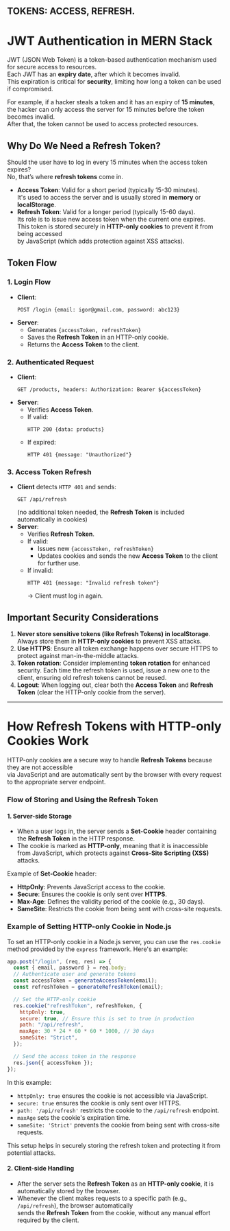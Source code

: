 ## TOKENS: ACCESS, REFRESH.

# JWT Authentication in MERN Stack

JWT (JSON Web Token) is a token-based authentication mechanism used for secure access to resources.  
 Each JWT has an **expiry date**, after which it becomes invalid.  
 This expiration is critical for **security**, limiting how long a token can be used if compromised.

For example, if a hacker steals a token and it has an expiry of **15 minutes**,  
the hacker can only access the server for 15 minutes before the token becomes invalid.  
After that, the token cannot be used to access protected resources.

## Why Do We Need a Refresh Token?

Should the user have to log in every 15 minutes when the access token expires?  
 No, that’s where **refresh tokens** come in.

- **Access Token**: Valid for a short period (typically 15-30 minutes).  
  It's used to access the server and is usually stored in **memory** or **localStorage**.
- **Refresh Token**: Valid for a longer period (typically 15-60 days).  
  Its role is to issue new access token when the current one expires.  
  This token is stored securely in **HTTP-only cookies** to prevent it from being accessed  
  by JavaScript (which adds protection against XSS attacks).

## Token Flow

### 1. Login Flow

- **Client**:
  ```http
  POST /login {email: igor@gmail.com, password: abc123}
  ```
- **Server**:
  - Generates `{accessToken, refreshToken}`
  - Saves the **Refresh Token** in an HTTP-only cookie.
  - Returns the **Access Token** to the client.

### 2. Authenticated Request

- **Client**:
  ```http
  GET /products, headers: Authorization: Bearer ${accessToken}
  ```
- **Server**:
  - Verifies **Access Token**.
  - If valid:
    ```http
    HTTP 200 {data: products}
    ```
  - If expired:
    ```http
    HTTP 401 {message: "Unauthorized"}
    ```

### 3. Access Token Refresh

- **Client** detects `HTTP 401` and sends:
  ```http
  GET /api/refresh
  ```
  (no additional token needed, the **Refresh Token** is included automatically in cookies)
- **Server**:
  - Verifies **Refresh Token**.
  - If valid:
    - Issues new `{accessToken, refreshToken}`
    - Updates cookies and sends the new **Access Token** to the client for further use.
  - If invalid:
    ```http
    HTTP 401 {message: "Invalid refresh token"}
    ```
    → Client must log in again.

## Important Security Considerations

1. **Never store sensitive tokens (like Refresh Tokens) in localStorage**. Always store them in **HTTP-only cookies** to prevent XSS attacks.
2. **Use HTTPS**: Ensure all token exchange happens over secure HTTPS to protect against man-in-the-middle attacks.
3. **Token rotation**: Consider implementing **token rotation** for enhanced security. Each time the refresh token is used, issue a new one to the client, ensuring old refresh tokens cannot be reused.
4. **Logout**: When logging out, clear both the **Access Token** and **Refresh Token** (clear the HTTP-only cookie from the server).

---

# How Refresh Tokens with HTTP-only Cookies Work

HTTP-only cookies are a secure way to handle **Refresh Tokens** because they are not accessible  
via JavaScript and are automatically sent by the browser with every request to the appropriate server endpoint.

### Flow of Storing and Using the Refresh Token

#### 1. Server-side Storage

- When a user logs in, the server sends a **Set-Cookie** header containing the **Refresh Token** in the HTTP response.
- The cookie is marked as **HTTP-only**, meaning that it is inaccessible from JavaScript, which protects against **Cross-Site Scripting (XSS)** attacks.

Example of **Set-Cookie** header:

- **HttpOnly**: Prevents JavaScript access to the cookie.
- **Secure**: Ensures the cookie is only sent over **HTTPS**.
- **Max-Age**: Defines the validity period of the cookie (e.g., 30 days).
- **SameSite**: Restricts the cookie from being sent with cross-site requests.

### Example of Setting HTTP-only Cookie in Node.js

To set an HTTP-only cookie in a Node.js server, you can use the `res.cookie` method provided by the `express` framework. Here's an example:

```javascript
app.post("/login", (req, res) => {
  const { email, password } = req.body;
  // Authenticate user and generate tokens
  const accessToken = generateAccessToken(email);
  const refreshToken = generateRefreshToken(email);

  // Set the HTTP-only cookie
  res.cookie("refreshToken", refreshToken, {
    httpOnly: true,
    secure: true, // Ensure this is set to true in production
    path: "/api/refresh",
    maxAge: 30 * 24 * 60 * 60 * 1000, // 30 days
    sameSite: "Strict",
  });

  // Send the access token in the response
  res.json({ accessToken });
});
```

In this example:

- `httpOnly: true` ensures the cookie is not accessible via JavaScript.
- `secure: true` ensures the cookie is only sent over HTTPS.
- `path: '/api/refresh'` restricts the cookie to the `/api/refresh` endpoint.
- `maxAge` sets the cookie's expiration time.
- `sameSite: 'Strict'` prevents the cookie from being sent with cross-site requests.

This setup helps in securely storing the refresh token and protecting it from potential attacks.

#### 2. Client-side Handling

- After the server sets the **Refresh Token** as an **HTTP-only cookie**, it is automatically stored by the browser.
- Whenever the client makes requests to a specific path (e.g., `/api/refresh`), the browser automatically  
  sends the **Refresh Token** from the cookie, without any manual effort required by the client.
